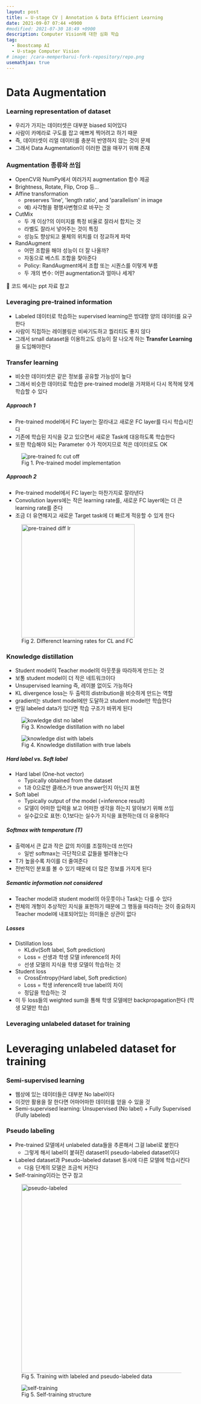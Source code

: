 ```yaml
---
layout: post
title: ✏️ U-stage CV | Annotation & Data Efficient Learning
date: 2021-09-07 07:44 +0900
#modified: 2021-07-30 18:49 +0900
description: Computer Vision에 대한 심화 학습
tag:
  - Boostcamp AI
  - U-stage Computer Vision
# image: /cara-memperbarui-fork-repository/repo.png
usemathjax: true
---
```


# Data Augmentation

### Learning representation of dataset

* 우리가 가지는 데이터셋은 대부분 biased 되어있다
* 사람이 카메라로 구도를 잡고 예쁘게 찍어려고 하기 때문
* 즉, 데이터셋이 리얼 데이터를 충분히 반영하지 않는 것이 문제
* 그래서 Data Augmentation이 이러한 갭을 매꾸기 위해 존재

### Augmentation 종류와 쓰임

* OpenCV와 NumPy에서 여러가지 augmentation 함수 제공
* Brightness, Rotate, Flip, Crop 등...
* Affine transformation
    * preserves 'line', 'length ratio', and 'parallelism' in image
    * 예) 사각형을 평행사변형으로 바꾸는 것
* CutMix
    * 두 개 이상?의 이미지를 특정 비율로 잘라서 합치는 것
    * 라벨도 잘라서 넣어주는 것이 특징
    * 성능도 향상되고 물체의 위치를 더 정교하게 파악
* RandAugment
    * 어떤 조합을 해야 성능이 더 잘 나올까?
    * 자동으로 베스트 조합을 찾아준다
    * Policy: RandAugment에서 조합 또는 시퀀스를 이렇게 부름
    * 두 개의 변수: 어떤 augmentation과 얼마나 세게?

🎈 코드 예시는 ppt 자료 참고

### Leveraging pre-trained information

* Labeled 데이터로 학습하는 supervised learning은 방대항 양의 데이터를 요구한다
* 사람이 직접하는 레이블링은 비싸기도하고 퀄리티도 좋지 않다
* 그래서 small dataset을 이용하고도 성능이 잘 나오게 하는 **Transfer Learning**을 도입해야한다

### Transfer learning

* 비슷한 데이터셋은 같은 정보를 공유할 가능성이 높다
* 그래서 비슷한 데이터로 학습한 pre-trained model을 가져와서 다시 목적에 맞게 학습할 수 있다

##### Approach 1

* Pre-trained model에서 FC layer는 잘라내고 새로운 FC layer를 다시 학습시킨다
* 기존에 학습된 지식을 갖고 있으면서 새로운 Task에 대응하도록 학습한다
* 또한 학습해야 되는 Parameter 수가 적어지므로 적은 데이터로도 OK

<figure>
<img src="/assets/img/Screen Shot 2021-09-08 at 9.11.39 PM.png" alt="pre-trained fc cut off">
<figcaption>Fig 1. Pre-trained model implementation</figcaption>
</figure>

##### Approach 2

* Pre-trained model에서 FC layer는 마찬가지로 잘라낸다
* Convolution layers에는 작은 learning rate를, 새로운 FC layer에는 더 큰 learning rate를 준다
* 조금 더 유연해지고 새로운 Target task에 더 빠르게 적응할 수 있게 한다

<figure>
<img src="/assets/img/Screen Shot 2021-09-08 at 9.11.47 PM.png" alt="pre-trained diff lr" width="300">
<figcaption>Fig 2. Differenct learning rates for CL and FC</figcaption>
</figure>

### Knowledge distillation

* Student model이 Teacher model의 아웃풋을 따라하게 만드는 것
* 보통 student model이 더 작은 네트워크이다
* Unsupervised learning 즉, 레이블 없이도 가능하다
* KL divergence loss는 두 출력의 distribution을 비슷하게 만드는 역할
* gradient는 student model에만 도달하고 student model만 학습한다
* 만일 labeled data가 있다면 학습 구조가 바뀌게 된다

<figure>
<img src="/assets/img/Screen Shot 2021-09-08 at 9.11.56 PM.png" alt="kowledge dist no label">
<figcaption>Fig 3. Knowledge distillation with no label</figcaption>
</figure>

<figure>
<img src="/assets/img/Screen Shot 2021-09-08 at 9.12.08 PM.png" alt="knowledge dist with labels">
<figcaption>Fig 4. Knowledge distillation with true labels</figcaption>
</figure>

##### Hard label vs. Soft label

* Hard label (One-hot vector)
    * Typically obtained from the dataset
    * 1과 0으로만 클래스가 true answer인지 아닌지 표현
* Soft label
    * Typically output of the model (=inference result)
    * 모델이 어떠한 입력을 보고 어떠한 생각을 하는지 알아보기 위해 쓰임
    * 실수값으로 표현: 0,1보다는 실수가 지식을 표현하는데 더 유용하다

##### Softmax with temperature (T)

* 출력에서 큰 값과 작은 값의 차이를 조절하는데 쓰인다
    * 일반 softmax는 극단적으로 값들을 벌려놓는다
* T가 높을수록 차이를 더 줄여준다
* 전반적인 분포를 볼 수 있기 때문에 더 많은 정보를 가지게 된다

##### Semantic information not considered

* Teacher model과 student model의 아웃풋이나 Task는 다를 수 있다
* 전체의 개형이 추상적인 지식을 표현하기 때문에 그 행동을 따라하는 것이 중요하지 Teacher model에 내포되어있는 의미들은 상관이 없다

##### Losses

* Distillation loss
    * KLdiv(Soft label, Soft prediction)
    * Loss = 선생과 학생 모델 inference의 차이
    * 선생 모델의 지식을 학생 모델이 학습하는 것
* Student loss
    * CrossEntropy(Hard label, Soft prediction)
    * Loss = 학생 inference와 true label의 차이
    * 정답을 학습하는 것
* 이 두 loss들의 weighted sum을 통해 학생 모델에만 backpropagation한다 (학생 모델만 학습)

### Leveraging unlabeled dataset for training

# Leveraging unlabeled dataset for training

### Semi-supervised learning

* 웹상에 있는 데이터들은 대부분 No label이다
* 이것만 활용을 잘 한다면 어마어마한 데이터를 얻을 수 있을 것
* Semi-supervised learning: Unsupervised (No label) + Fully Supervised (Fully labeled)

### Pseudo labeling

* Pre-trained 모델에서 unlabeled data들을 추론해서 그걸 label로 붙힌다
    * 그렇게 해서 label이 붙혀진 dataset이 pseudo-labeled dataset이다
* Labeled dataset과 Pseudo-labeled dataset 동시에 다른 모델에 학습시킨다
    * 다음 단계의 모델은 조금씩 커진다
* Self-training이라는 연구 참고

<figure>
<img src="/assets/img/Screen Shot 2021-09-08 at 9.14.13 PM.png" alt="pseudo-labeled" width="500">
<figcaption>Fig 5. Training with labeled and pseudo-labeled data</figcaption>
</figure>

<figure>
<img src="/assets/img/Screen Shot 2021-09-08 at 9.14.30 PM.png" alt="self-training">
<figcaption>Fig 5. Self-training structure</figcaption>
</figure>